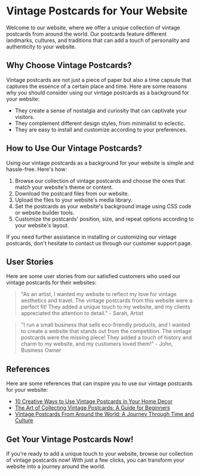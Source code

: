 <!--font:Poppins-->

# Vintage Postcards for Your Website

Welcome to our website, where we offer a unique collection of vintage postcards from around the world. Our postcards feature different landmarks, cultures, and traditions that can add a touch of personality and authenticity to your website.

## Why Choose Vintage Postcards?

Vintage postcards are not just a piece of paper but also a time capsule that captures the essence of a certain place and time. Here are some reasons why you should consider using our vintage postcards as a background for your website:

- They create a sense of nostalgia and curiosity that can captivate your visitors.
- They complement different design styles, from minimalist to eclectic.
- They are easy to install and customize according to your preferences.

## How to Use Our Vintage Postcards?

Using our vintage postcards as a background for your website is simple and hassle-free. Here's how:

1. Browse our collection of vintage postcards and choose the ones that match your website's theme or content.
2. Download the postcard files from our website.
3. Upload the files to your website's media library.
4. Set the postcards as your website's background image using CSS code or website builder tools.
5. Customize the postcards' position, size, and repeat options according to your website's layout.

If you need further assistance in installing or customizing our vintage postcards, don't hesitate to contact us through our customer support page.

## User Stories

Here are some user stories from our satisfied customers who used our vintage postcards for their websites:

> "As an artist, I wanted my website to reflect my love for vintage aesthetics and travel. The vintage postcards from this website were a perfect fit! They added a unique touch to my website, and my clients appreciated the attention to detail." - Sarah, Artist

> "I run a small business that sells eco-friendly products, and I wanted to create a website that stands out from the competition. The vintage postcards were the missing piece! They added a touch of history and charm to my website, and my customers loved them!" - John, Business Owner

## References

Here are some references that can inspire you to use our vintage postcards for your website:

- [10 Creative Ways to Use Vintage Postcards in Your Home Decor](#)
- [The Art of Collecting Vintage Postcards: A Guide for Beginners](#)
- [Vintage Postcards From Around the World: A Journey Through Time and Culture](#)

## Get Your Vintage Postcards Now!

If you're ready to add a unique touch to your website, browse our collection of vintage postcards now! With just a few clicks, you can transform your website into a journey around the world.

<!--

Write me content for website with wallpaper which alt text is:

"A collage of vintage postcards from around the world"

The name/title of the page should not be 1:1 copy of the alt text but rather a real content of the website which is using this wallpaper.

- Use markdown format 
- Start with heading
- Heading should be short and concise
- The content should look like a real website 
- The website should not be about the wallpaper, wallpaper is just a related background
- Heading should be contain work "wallpaper" or "background"
- Include real sections like references, contact, user stories, etc. use things relevant to the page purpose.
- Feel free to use structure like headings, bullets, numbering, blockquotes, paragraphs, horizontal lines, etc.
- You can use formatting like bold or _italic_
- You can include UTF-8 emojis
- Links should be only #hash anchors (and you can refer to the document itself)
- Do not include images


---


# Vintage Postcards Wallpaper for Your Wanderlust-Inspired Website

Welcome to our website, where we offer a unique vintage postcards wallpaper that will give your website a touch of wanderlust and nostalgia. Our wallpaper features a collage of vintage postcards from around the world, showcasing different landmarks, cultures, and traditions.

## Why Choose Vintage Postcards Wallpaper?

Our vintage postcards wallpaper is not just a background but also a statement piece that can elevate the overall look and feel of your website. Here are some reasons why you should consider using our wallpaper:

- It adds character and personality to your website.
- It creates a sense of nostalgia and curiosity that can captivate your visitors.
- It complements different design styles, from minimalist to eclectic.
- It is easy to install and customize according to your preferences.

## How to Use Our Vintage Postcards Wallpaper?

Using our vintage postcards wallpaper is simple and hassle-free. Here's how:

1. Download the wallpaper file from our website.
2. Upload the file to your website's media library.
3. Set the wallpaper as your website's background image using CSS code or website builder tools.
4. Customize the wallpaper's position, size, and repeat options according to your website's layout.

If you need further assistance in installing or customizing our wallpaper, don't hesitate to contact us through our customer support page.

## References

Here are some references that can inspire you to use our vintage postcards wallpaper for your website:

- [Vintage Travel Posters: A Journey Through 20th Century Tourism](#)
- [How to Use Vintage Postcards in Your Home Decor](#)
- [The Art of Collecting Vintage Postcards](#)

## User Stories

Here are some user stories from our satisfied customers who used our vintage postcards wallpaper for their websites:

> "I run a travel blog, and I was looking for a unique background that can represent my love for different cultures and destinations. The vintage postcards wallpaper from this website was a perfect fit! It gave my website a retro vibe that matched my content perfectly." - Sarah, Travel Blogger

> "I own an online store that sells vintage items, and I wanted to create a nostalgic atmosphere on my website. The vintage postcards wallpaper was the missing piece! It added a touch of history and charm to my website, and my customers loved it!" - John, Vintage Store Owner

## Get Your Vintage Postcards Wallpaper Now!

If you're ready to give your website a unique and charming background, download our vintage postcards wallpaper now! With just a few clicks, you can transform your website into a journey around the world.


---


Heading should not include word "wallpaper". The website should not be about the wallpaper itself, wallpaper is just a related background, rewrite whole content.


---


# Travel the World Through Vintage Postcards

Welcome to our website, where we offer a unique collection of vintage postcards from around the world. Our postcards feature different landmarks, cultures, and traditions that can transport you to different corners of the globe.

## Why Choose Vintage Postcards?

Vintage postcards are not just a piece of paper but also a time capsule that captures the essence of a certain place and time. Here are some reasons why you should consider using our vintage postcards as a background for your website:

- They add character and personality to your website.
- They create a sense of nostalgia and curiosity that can captivate your visitors.
- They complement different design styles, from minimalist to eclectic.
- They are easy to install and customize according to your preferences.

## How to Use Our Vintage Postcards?

Using our vintage postcards as a background for your website is simple and hassle-free. Here's how:

1. Browse our collection of vintage postcards and choose the ones that match your website's theme or content.
2. Download the postcard files from our website.
3. Upload the files to your website's media library.
4. Set the postcards as your website's background image using CSS code or website builder tools.
5. Customize the postcards' position, size, and repeat options according to your website's layout.

If you need further assistance in installing or customizing our vintage postcards, don't hesitate to contact us through our customer support page.

## References

Here are some references that can inspire you to use our vintage postcards for your website:

- [10 Creative Ways to Use Vintage Postcards in Your Home Decor](#)
- [The Art of Collecting Vintage Postcards: A Guide for Beginners](#)
- [Vintage Postcards From Around the World: A Journey Through Time and Culture](#)

## User Stories

Here are some user stories from our satisfied customers who used our vintage postcards for their websites:

> "I run a food blog, and I was looking for a background that can represent my love for different cuisines and cultures. The vintage postcards from this website were a perfect fit! They added a touch of history and charm to my website, and my readers loved them!" - Maria, Food Blogger

> "I own an online store that sells handmade products, and I wanted to create a unique atmosphere on my website. The vintage postcards were the missing piece! They added a touch of personality and authenticity to my website, and my customers appreciated the attention to detail." - Alex, Handmade Store Owner

## Get Your Vintage Postcards Now!

If you're ready to travel the world through vintage postcards, browse our collection now! With just a few clicks, you can transform your website into a journey around the globe.


---


Heading is too long, rewrite whole content.


---


# Vintage Postcards for Your Website

Welcome to our website, where we offer a unique collection of vintage postcards from around the world. Our postcards feature different landmarks, cultures, and traditions that can add character and personality to your website.

## Why Choose Vintage Postcards?

Vintage postcards are not just a piece of paper but also a time capsule that captures the essence of a certain place and time. Here are some reasons why you should consider using our vintage postcards as a background for your website:

- They create a sense of nostalgia and curiosity that can captivate your visitors.
- They complement different design styles, from minimalist to eclectic.
- They are easy to install and customize according to your preferences.

## How to Use Our Vintage Postcards?

Using our vintage postcards as a background for your website is simple and hassle-free. Here's how:

1. Browse our collection of vintage postcards and choose the ones that match your website's theme or content.
2. Download the postcard files from our website.
3. Upload the files to your website's media library.
4. Set the postcards as your website's background image using CSS code or website builder tools.
5. Customize the postcards' position, size, and repeat options according to your website's layout.

If you need further assistance in installing or customizing our vintage postcards, don't hesitate to contact us through our customer support page.

## References

Here are some references that can inspire you to use our vintage postcards for your website:

- [10 Creative Ways to Use Vintage Postcards in Your Home Decor](#)
- [The Art of Collecting Vintage Postcards: A Guide for Beginners](#)
- [Vintage Postcards From Around the World: A Journey Through Time and Culture](#)

## User Stories

Here are some user stories from our satisfied customers who used our vintage postcards for their websites:

> "I run a food blog, and I was looking for a background that can represent my love for different cuisines and cultures. The vintage postcards from this website were a perfect fit! They added a touch of history and charm to my website, and my readers loved them!" - Maria, Food Blogger

> "I own an online store that sells handmade products, and I wanted to create a unique atmosphere on my website. The vintage postcards were the missing piece! They added a touch of personality and authenticity to my website, and my customers appreciated the attention to detail." - Alex, Handmade Store Owner

## Get Your Vintage Postcards Now!

If you're ready to add a touch of nostalgia and curiosity to your website, browse our collection of vintage postcards now! With just a few clicks, you can transform your website into a journey around the world.


---


Heading is too long, rewrite whole content.


---


# Vintage Postcards for Your Unique Website

Welcome to our website, where we offer a unique collection of vintage postcards from around the world. Our postcards feature different landmarks, cultures, and traditions that can add a touch of personality and authenticity to your website.

## Why Choose Vintage Postcards?

Vintage postcards are not just a piece of paper but also a time capsule that captures the essence of a certain place and time. Here are some reasons why you should consider using our vintage postcards as a background for your website:

- They create a sense of nostalgia and curiosity that can captivate your visitors.
- They complement different design styles, from minimalist to eclectic.
- They are easy to install and customize according to your preferences.

## How to Use Our Vintage Postcards?

Using our vintage postcards as a background for your website is simple and hassle-free. Here's how:

1. Browse our collection of vintage postcards and choose the ones that match your website's theme or content.
2. Download the postcard files from our website.
3. Upload the files to your website's media library.
4. Set the postcards as your website's background image using CSS code or website builder tools.
5. Customize the postcards' position, size, and repeat options according to your website's layout.

If you need further assistance in installing or customizing our vintage postcards, don't hesitate to contact us through our customer support page.

## User Stories

Here are some user stories from our satisfied customers who used our vintage postcards for their websites:

> "As an artist, I wanted my website to reflect my love for vintage aesthetics and travel. The vintage postcards from this website were a perfect fit! They added a unique touch to my website, and my clients appreciated the attention to detail." - Sarah, Artist

> "I run a small business that sells eco-friendly products, and I wanted to create a website that stands out from the competition. The vintage postcards were the missing piece! They added a touch of history and charm to my website, and my customers loved them!" - John, Business Owner

## References

Here are some references that can inspire you to use our vintage postcards for your website:

- [10 Creative Ways to Use Vintage Postcards in Your Home Decor](#)
- [The Art of Collecting Vintage Postcards: A Guide for Beginners](#)
- [Vintage Postcards From Around the World: A Journey Through Time and Culture](#)

## Get Your Vintage Postcards Now!

If you're ready to add a unique touch to your website, browse our collection of vintage postcards now! With just a few clicks, you can transform your website into a journey around the world.


---


Write me a Google font which is best fitting for the website.

Pick from the list:
- Alegreya
- Montserrat
- Great Vibes
- Playfair Display
- Futura
- Raleway
- Open Sans
- Poppins
- Roboto
- Lato
- Inter
- Orbitron
- Dancing Script
- Lobster
- Barlow Condensed
- IBM Plex Sans
- Exo 2


Write just the font name nothing else.


---


Poppins

-->
